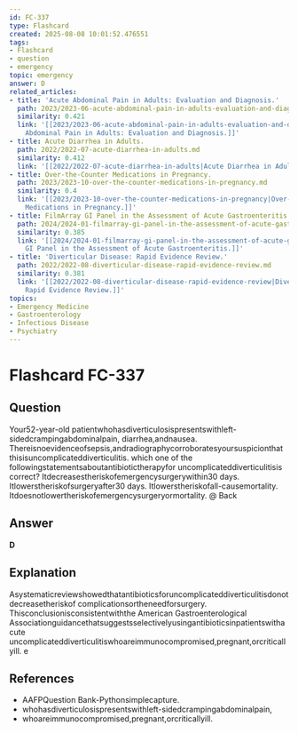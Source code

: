 ```yaml
---
id: FC-337
type: Flashcard
created: 2025-08-08 10:01:52.476551
tags:
- Flashcard
- question
- emergency
topic: emergency
answer: D
related_articles:
- title: 'Acute Abdominal Pain in Adults: Evaluation and Diagnosis.'
  path: 2023/2023-06-acute-abdominal-pain-in-adults-evaluation-and-diagnosis.md
  similarity: 0.421
  link: '[[2023/2023-06-acute-abdominal-pain-in-adults-evaluation-and-diagnosis|Acute
    Abdominal Pain in Adults: Evaluation and Diagnosis.]]'
- title: Acute Diarrhea in Adults.
  path: 2022/2022-07-acute-diarrhea-in-adults.md
  similarity: 0.412
  link: '[[2022/2022-07-acute-diarrhea-in-adults|Acute Diarrhea in Adults.]]'
- title: Over-the-Counter Medications in Pregnancy.
  path: 2023/2023-10-over-the-counter-medications-in-pregnancy.md
  similarity: 0.4
  link: '[[2023/2023-10-over-the-counter-medications-in-pregnancy|Over-the-Counter
    Medications in Pregnancy.]]'
- title: FilmArray GI Panel in the Assessment of Acute Gastroenteritis.
  path: 2024/2024-01-filmarray-gi-panel-in-the-assessment-of-acute-gastroenteriti.md
  similarity: 0.385
  link: '[[2024/2024-01-filmarray-gi-panel-in-the-assessment-of-acute-gastroenteriti|FilmArray
    GI Panel in the Assessment of Acute Gastroenteritis.]]'
- title: 'Diverticular Disease: Rapid Evidence Review.'
  path: 2022/2022-08-diverticular-disease-rapid-evidence-review.md
  similarity: 0.381
  link: '[[2022/2022-08-diverticular-disease-rapid-evidence-review|Diverticular Disease:
    Rapid Evidence Review.]]'
topics:
- Emergency Medicine
- Gastroenterology
- Infectious Disease
- Psychiatry
---
```


# Flashcard FC-337

## Question

Your52-year-old patientwhohasdiverticulosispresentswithleft-sidedcrampingabdominalpain, diarrhea,andnausea. Thereisnoevidenceofsepsis,andradiographycorroboratesyoursuspicionthat thisisuncomplicateddiverticulitis. which one of the followingstatementsaboutantibiotictherapyfor uncomplicateddiverticulitisis correct? Itdecreasestheriskofemergencysurgerywithin30 days. Itlowerstheriskofsurgeryafter30 days. Itlowerstheriskofall-causemortality. Itdoesnotlowertheriskofemergencysurgeryormortality. @ Back

## Answer

**D**

## Explanation

Asystematicreviewshowedthatantibioticsforuncomplicateddiverticulitisdonotdecreasetheriskof complicationsortheneedforsurgery. Thisconclusionisconsistentwiththe American Gastroenterological Associationguidancethatsuggestsselectivelyusingantibioticsinpatientswithacute uncomplicateddiverticulitiswhoareimmunocompromised,pregnant,orcriticallyill. e

## References

- AAFPQuestion Bank-Pythonsimplecapture.
- whohasdiverticulosispresentswithleft-sidedcrampingabdominalpain,
- whoareimmunocompromised,pregnant,orcriticallyill.

